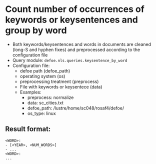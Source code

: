 # Count number of occurrences of keywords or keysentences and group by word

* Both keywords/keysentences and words in documents are cleaned (long-S and hyphen fixes) and preprocessed according to the configuration file
* Query module: `defoe.nls.queries.keysentence_by_word`
* Configuration file:
  - defoe path (defoe_path)
  - operating system (os) 
  - preprocessing treatment (preprocess)
  - File with keywords or keysentece (data)
  - Examples:
     - preprocess: normalize
     - data: sc_cities.txt
     - defoe_path: /lustre/home/sc048/rosaf4/defoe/
     - os_type: linux

Result format:
----------------------------------------------------------

```
<WORD>:
- [<YEAR>, <NUM_WORDS>]
- ...
<WORD>:
...
